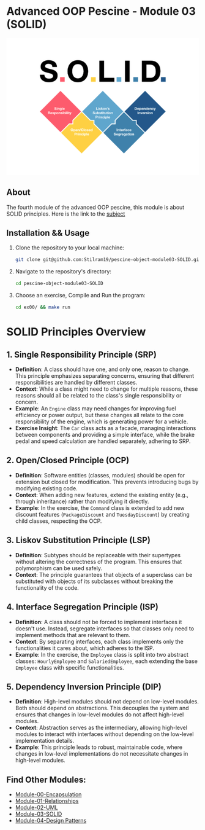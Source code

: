 # Advanced OOP Pescine - Module 03 (SOLID)

![](resources/intro.webp)

## About

The fourth module of the advanced OOP pescine, this module is about SOLID principles.
Here is the link to the [subject](https://cdn.intra.42.fr/pdf/pdf/104801/en.subject.pdf)

## Installation && Usage

1. Clone the repository to your local machine:

   ```bash
   git clone git@github.com:Stilram19/pescine-object-module03-SOLID.git
   ```

2. Navigate to the repository's directory:

    ```bash
    cd pescine-object-module03-SOLID
    ```

3. Choose an exercise, Compile and Run the program:

   ``` bash
   cd ex00/ && make run
   ```

# SOLID Principles Overview

## 1. Single Responsibility Principle (SRP)
- **Definition**: A class should have one, and only one, reason to change. This principle emphasizes separating concerns, ensuring that different responsibilities are handled by different classes.
- **Context**: While a class might need to change for multiple reasons, these reasons should all be related to the class's single responsibility or concern.
- **Example**: An `Engine` class may need changes for improving fuel efficiency or power output, but these changes all relate to the core responsibility of the engine, which is generating power for a vehicle.
- **Exercise Insight**: The `Car` class acts as a facade, managing interactions between components and providing a simple interface, while the brake pedal and speed calculation are handled separately, adhering to SRP.

## 2. Open/Closed Principle (OCP)
- **Definition**: Software entities (classes, modules) should be open for extension but closed for modification. This prevents introducing bugs by modifying existing code.
- **Context**: When adding new features, extend the existing entity (e.g., through inheritance) rather than modifying it directly.
- **Example**: In the exercise, the `Command` class is extended to add new discount features (`PackageDiscount` and `TuesdayDiscount`) by creating child classes, respecting the OCP.

## 3. Liskov Substitution Principle (LSP)
- **Definition**: Subtypes should be replaceable with their supertypes without altering the correctness of the program. This ensures that polymorphism can be used safely.
- **Context**: The principle guarantees that objects of a superclass can be substituted with objects of its subclasses without breaking the functionality of the code.

## 4. Interface Segregation Principle (ISP)
- **Definition**: A class should not be forced to implement interfaces it doesn't use. Instead, segregate interfaces so that classes only need to implement methods that are relevant to them.
- **Context**: By separating interfaces, each class implements only the functionalities it cares about, which adheres to the ISP.
- **Example**: In the exercise, the `Employee` class is split into two abstract classes: `HourlyEmployee` and `SalariedEmployee`, each extending the base `Employee` class with specific functionalities.

## 5. Dependency Inversion Principle (DIP)
- **Definition**: High-level modules should not depend on low-level modules. Both should depend on abstractions. This decouples the system and ensures that changes in low-level modules do not affect high-level modules.
- **Context**: Abstraction serves as the intermediary, allowing high-level modules to interact with interfaces without depending on the low-level implementation details.
- **Example**: This principle leads to robust, maintainable code, where changes in low-level implementations do not necessitate changes in high-level modules.


## Find Other Modules:
- [Module-00-Encapsulation](https://github.com/Stilram19/pescine-object-module00-encapsulation)
- [Module-01-Relationships](https://github.com/Stilram19/pescine-object-module01-Relationship)
- [Module-02-UML](https://github.com/Stilram19/pescine-object-module02-UML)
- [Module-03-SOLID](https://github.com/Stilram19/pescine-object-module03-SOLID)
- [Module-04-Design Patterns](https://github.com/Stilram19/pescine-object-module04-DesignPatterns)